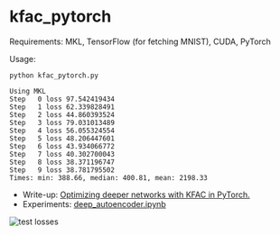 # kfac_pytorch

Requirements: MKL, TensorFlow (for fetching MNIST), CUDA, PyTorch

Usage:
```
python kfac_pytorch.py

Using MKL
Step   0 loss 97.542419434
Step   1 loss 62.339828491
Step   2 loss 44.860393524
Step   3 loss 79.031013489
Step   4 loss 56.055324554
Step   5 loss 48.206447601
Step   6 loss 43.934066772
Step   7 loss 40.302700043
Step   8 loss 38.371196747
Step   9 loss 38.781795502
Times: min: 388.66, median: 400.81, mean: 2198.33

```
- Write-up: [Optimizing deeper networks with KFAC in PyTorch.](https://medium.com/@yaroslavvb/optimizing-deeper-networks-with-kfac-in-pytorch-4004adcba1b0)
- Experiments: [deep_autoencoder.ipynb](https://github.com/yaroslavvb/kfac_pytorch/blob/master/deep_autoencoder.ipynb)

![test losses](https://i.stack.imgur.com/rvSgt.png)
